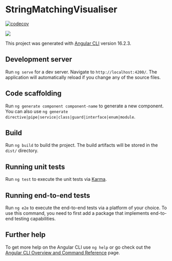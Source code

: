 # StringMatchingVisualiser

[![codecov](https://codecov.io/gh/interysy/4th-year-project-string-matching-visualiser/graph/badge.svg?token=KXXJVM1ZMC)](https://codecov.io/gh/interysy/4th-year-project-string-matching-visualiser)

<a>
<img src="https://codecov.io/gh/interysy/4th-year-project-string-matching-visualiser/graphs/sunburst.svg?token=KXXJVM1ZMC"/>
</a>

This project was generated with [Angular CLI](https://github.com/angular/angular-cli) version 16.2.3.

## Development server

Run `ng serve` for a dev server. Navigate to `http://localhost:4200/`. The application will automatically reload if you change any of the source files.

## Code scaffolding

Run `ng generate component component-name` to generate a new component. You can also use `ng generate directive|pipe|service|class|guard|interface|enum|module`.

## Build

Run `ng build` to build the project. The build artifacts will be stored in the `dist/` directory.

## Running unit tests

Run `ng test` to execute the unit tests via [Karma](https://karma-runner.github.io).

## Running end-to-end tests

Run `ng e2e` to execute the end-to-end tests via a platform of your choice. To use this command, you need to first add a package that implements end-to-end testing capabilities.

## Further help

To get more help on the Angular CLI use `ng help` or go check out the [Angular CLI Overview and Command Reference](https://angular.io/cli) page.
